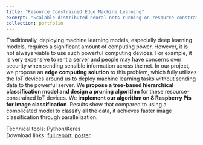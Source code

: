 ```yaml
---
title: "Resource Constrained Edge Machine Learning"
excerpt: "Scalable distributed neural nets running on resource constrained IoT devices. <br/><img src='/images/projects_10701_pi.png', width='500', height='300'>"
collection: portfolio
---
```


Traditionally, deploying machine learning models, especially deep learning models, 
requires a significant amount of computing power. However, it is not always viable 
to use such powerful computing devices. For example, it is very expensive to rent 
a server and people may have concerns over security when sending sensible information 
across the net. In our project, we propose an **edge computing solution** to this problem, 
which fully utilizes the IoT devices around us to deploy machine learning tasks without 
sending data to the powerful server. We **propose a tree-based hierarchical classification 
model and design a pruning algorithm** for these resource-constrained IoT devices. We 
**implement our algorithm on 8 Raspberry Pis for image classification**. 
Results show that compared to using a complicated model to classify all the data, 
it achieves faster image classification through parallelization.

Technical tools: Python/Keras<br />
Download links: [full report](https://ycruan.github.io/files/10701_final_report.pdf), [poster](https://ycruan.github.io/files/10701_final_poster.pdf).